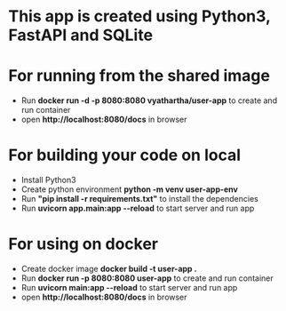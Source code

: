 # This app is created using Python3, FastAPI and SQLite


# For running from the shared image
- Run **docker run -d -p 8080:8080 vyathartha/user-app** to create and run container
- open **http://localhost:8080/docs** in browser

# For building your code on local
- Install Python3
- Create python environment **python -m venv user-app-env**
- Run **"pip install -r requirements.txt"** to install the dependencies
- Run **uvicorn app.main:app --reload**  to start server and run app

# For using on docker
- Create docker image **docker build -t user-app .**
- Run **docker run -p 8080:8080 user-app** to create and run container
- Run **uvicorn main:app --reload**  to start server and run app
- open **http://localhost:8080/docs** in browser
